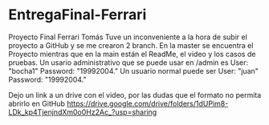 # EntregaFinal-Ferrari
Proyecto Final Ferrari Tomás
Tuve un inconveniente a la hora de subir el proyecto a GitHub y se me crearon 2 branch.
En la master se encuentra el Proyecto mientras que en la main están el ReadMe, el video y los casos de pruebas.
Un usario administrativo que se puede usar en /admin es User: "bocha1" Password: "19992004."
Un usuario normal puede ser User: "juan" Password: "19992004."

Dejo un link a un drive con el video, por las dudas que el formato no permita abrirlo en GitHub
https://drive.google.com/drive/folders/1dUPim8-LDk_kp4TjenjndXm0o0Hz2Ac_?usp=sharing

 
